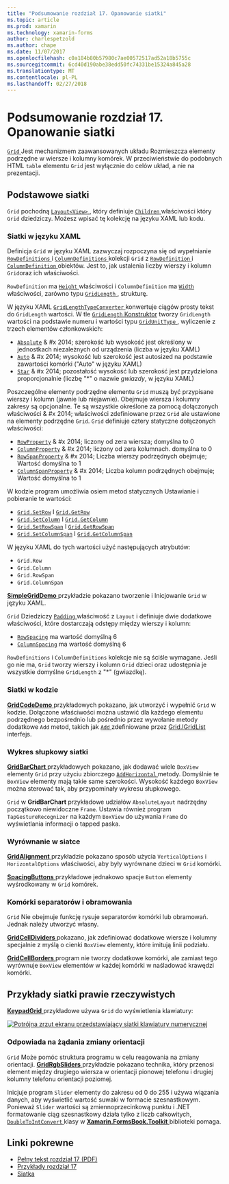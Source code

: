 ```yaml
---
title: "Podsumowanie rozdział 17. Opanowanie siatki"
ms.topic: article
ms.prod: xamarin
ms.technology: xamarin-forms
author: charlespetzold
ms.author: chape
ms.date: 11/07/2017
ms.openlocfilehash: c0a184b80b57980c7ae00572517ad52a18b5755c
ms.sourcegitcommit: 6cd40d190abe38edd50fc74331be15324a845a28
ms.translationtype: MT
ms.contentlocale: pl-PL
ms.lasthandoff: 02/27/2018
---
```

# <a name="summary-of-chapter-17-mastering-the-grid"></a>Podsumowanie rozdział 17. Opanowanie siatki

[ `Grid` ](https://developer.xamarin.com/api/type/Xamarin.Forms.Grid/) Jest mechanizmem zaawansowanych układu Rozmieszcza elementy podrzędne w wiersze i kolumny komórek. W przeciwieństwie do podobnych HTML `table` elementu `Grid` jest wyłącznie do celów układ, a nie na prezentacji.

## <a name="the-basic-grid"></a>Podstawowe siatki

`Grid` pochodną [ `Layout<View>` ](https://developer.xamarin.com/api/type/Xamarin.Forms.Layout%3CT%3E/), który definiuje [ `Children` ](https://developer.xamarin.com/api/property/Xamarin.Forms.Layout%3CT%3E.Children/) właściwości który `Grid` dziedziczy. Możesz wpisać tę kolekcję na języku XAML lub kodu.

### <a name="the-grid-in-xaml"></a>Siatki w języku XAML

Definicja `Grid` w języku XAML zazwyczaj rozpoczyna się od wypełnianie [ `RowDefinitions` ](https://developer.xamarin.com/api/property/Xamarin.Forms.Grid.RowDefinitions/) i [ `ColumnDefinitions` ](https://developer.xamarin.com/api/property/Xamarin.Forms.Grid.ColumnDefinitions/) kolekcji `Grid` z [ `RowDefinition` ](https://developer.xamarin.com/api/type/Xamarin.Forms.RowDefinition/) i [ `ColumnDefinition` ](https://developer.xamarin.com/api/type/Xamarin.Forms.ColumnDefinition/) obiektów. Jest to, jak ustalenia liczby wierszy i kolumn `Grid`oraz ich właściwości.

`RowDefinition` ma [ `Height` ](https://developer.xamarin.com/api/property/Xamarin.Forms.RowDefinition.Height/) właściwości i `ColumnDefinition` ma [ `Width` ](https://developer.xamarin.com/api/property/Xamarin.Forms.ColumnDefinition.Width/) właściwości, zarówno typu [ `GridLength` ](https://developer.xamarin.com/api/type/Xamarin.Forms.GridLength/), strukturę.

W języku XAML [ `GridLengthTypeConverter` ](https://developer.xamarin.com/api/type/Xamarin.Forms.GridLengthTypeConverter/) konwertuje ciągów prosty tekst do `GridLength` wartości. W tle [ `GridLength` Konstruktor](https://developer.xamarin.com/api/constructor/Xamarin.Forms.GridLength.GridLength/p/System.Double/Xamarin.Forms.GridUnitType/) tworzy `GridLength` wartości na podstawie numeru i wartości typu [ `GridUnitType` ](https://developer.xamarin.com/api/type/Xamarin.Forms.GridUnitType/), wyliczenie z trzech elementów członkowskich:

- [`Absolute`](https://developer.xamarin.com/api/field/Xamarin.Forms.GridUnitType.Absolute/) & #x 2014; szerokość lub wysokość jest określony w jednostkach niezależnych od urządzenia (liczba w języku XAML)
- [`Auto`](https://developer.xamarin.com/api/field/Xamarin.Forms.GridUnitType.Auto/) & #x 2014; wysokość lub szerokość jest autosized na podstawie zawartości komórki ("Auto" w języku XAML)
- [`Star`](https://developer.xamarin.com/api/field/Xamarin.Forms.GridUnitType.Star/) & #x 2014; pozostałość wysokość lub szerokość jest przydzielona proporcjonalnie (liczbę "\*" o nazwie *gwiazdy*, w języku XAML)

Poszczególne elementy podrzędne elementu `Grid` muszą być przypisane wierszy i kolumn (jawnie lub niejawnie). Obejmuje wiersza i kolumny zakresy są opcjonalne. Te są wszystkie określone za pomocą dołączonych właściwości & #x 2014; właściwości zdefiniowane przez `Grid` ale ustawione na elementy podrzędne `Grid`. `Grid` definiuje cztery statyczne dołączonych właściwości:

- [`RowProperty`](https://developer.xamarin.com/api/field/Xamarin.Forms.Grid.RowProperty/) & #x 2014; liczony od zera wiersza; domyślna to 0
- [`ColumnProperty`](https://developer.xamarin.com/api/field/Xamarin.Forms.Grid.ColumnProperty/) & #x 2014; liczony od zera kolumnach. domyślna to 0
- [`RowSpanProperty`](https://developer.xamarin.com/api/field/Xamarin.Forms.Grid.RowSpanProperty/) & #x 2014; Liczba wierszy podrzędnych obejmuje; Wartość domyślna to 1
- [`ColumnSpanProperty`](https://developer.xamarin.com/api/field/Xamarin.Forms.Grid.ColumnSpanProperty/) & #x 2014; Liczba kolumn podrzędnych obejmuje; Wartość domyślna to 1

W kodzie program umożliwia osiem metod statycznych Ustawianie i pobieranie te wartości:

- [`Grid.SetRow`](https://developer.xamarin.com/api/member/Xamarin.Forms.Grid.SetRow/p/Xamarin.Forms.BindableObject/System.Int32/) I [`Grid.GetRow`](https://developer.xamarin.com/api/member/Xamarin.Forms.Grid.GetRow/p/Xamarin.Forms.BindableObject/)
- [`Grid.SetColumn`](https://developer.xamarin.com/api/member/Xamarin.Forms.Grid.SetColumn/p/Xamarin.Forms.BindableObject/System.Int32/) I [`Grid.GetColumn`](https://developer.xamarin.com/api/member/Xamarin.Forms.Grid.GetColumn/p/Xamarin.Forms.BindableObject/)
- [`Grid.SetRowSpan`](https://developer.xamarin.com/api/member/Xamarin.Forms.Grid.SetRowSpan/p/Xamarin.Forms.BindableObject/System.Int32/) I [`Grid.GetRowSpan`](https://developer.xamarin.com/api/member/Xamarin.Forms.Grid.GetRowSpan/p/Xamarin.Forms.BindableObject/)
- [`Grid.SetColumnSpan`](https://developer.xamarin.com/api/member/Xamarin.Forms.Grid.SetColumnSpan/p/Xamarin.Forms.BindableObject/System.Int32/) I [`Grid.GetColumnSpan`](https://developer.xamarin.com/api/member/Xamarin.Forms.Grid.GetColumnSpan/p/Xamarin.Forms.BindableObject/)

W języku XAML do tych wartości użyć następujących atrybutów:

- `Grid.Row`
- `Grid.Column`
- `Grid.RowSpan`
- `Grid.ColumnSpan`

[ **SimpleGridDemo** ](https://github.com/xamarin/xamarin-forms-book-samples/tree/master/Chapter17/SimpleGridDemo) przykładzie pokazano tworzenie i Inicjowanie `Grid` w języku XAML.

`Grid` Dziedziczy [ `Padding` ](https://developer.xamarin.com/api/property/Xamarin.Forms.Layout.Padding/) właściwość z `Layout` i definiuje dwie dodatkowe właściwości, które dostarczają odstępy między wierszy i kolumn:

- [`RowSpacing`](https://developer.xamarin.com/api/property/Xamarin.Forms.Grid.RowSpacing/) ma wartość domyślną 6
- [`ColumnSpacing`](https://developer.xamarin.com/api/property/Xamarin.Forms.Grid.ColumnSpacing/) ma wartość domyślną 6

`RowDefinitions` i `ColumnDefinitions` kolekcje nie są ściśle wymagane. Jeśli go nie ma, `Grid` tworzy wierszy i kolumn `Grid` dzieci oraz udostępnia je wszystkie domyślne `GridLength` z "\*" (gwiazdkę).

### <a name="the-grid-in-code"></a>Siatki w kodzie

[ **GridCodeDemo** ](https://github.com/xamarin/xamarin-forms-book-samples/tree/master/Chapter17/GridCodeDemo) przykładowych pokazano, jak utworzyć i wypełnić `Grid` w kodzie. Dołączone właściwości można ustawić dla każdego elementu podrzędnego bezpośrednio lub pośrednio przez wywołanie metody dodatkowe `Add` metod, takich jak [ `Add` ](https://developer.xamarin.com/api/member/Xamarin.Forms.Grid+IGridList%3CT%3E.Add/p/Xamarin.Forms.View/System.Int32/System.Int32/System.Int32/System.Int32/) zdefiniowane przez [Grid.IGridList<T> ](https://developer.xamarin.com/api/type/Xamarin.Forms.Grid+IGridList%3CT%3E/) interfejs.

### <a name="the-grid-bar-chart"></a>Wykres słupkowy siatki

[ **GridBarChart** ](https://github.com/xamarin/xamarin-forms-book-samples/tree/master/Chapter17/GridBarChart) przykładowych pokazano, jak dodawać wiele `BoxView` elementy `Grid` przy użyciu zbiorczego [ `AddHorizontal` ](https://developer.xamarin.com/api/member/Xamarin.Forms.Grid+IGridList%3CT%3E.AddHorizontal/p/System.Collections.Generic.IEnumerable%7BXamarin.Forms.View%7D/) metody. Domyślnie te `BoxView` elementy mają takie same szerokości. Wysokość każdego `BoxView` można sterować tak, aby przypominały wykresu słupkowego.

`Grid` w **GridBarChart** przykładowe udziałów `AbsoluteLayout` nadrzędny początkowo niewidoczne `Frame`. Ustawia również program `TapGestureRecognizer` na każdym `BoxView` do używania `Frame` do wyświetlania informacji o tapped paska.

### <a name="alignment-in-the-grid"></a>Wyrównanie w siatce

[ **GridAlignment** ](https://github.com/xamarin/xamarin-forms-book-samples/tree/master/Chapter17/GridAlignment) przykładzie pokazano sposób użycia `VerticalOptions` i `HorizontalOptions` właściwości, aby były wyrównane dzieci w `Grid` komórki.

[ **SpacingButtons** ](https://github.com/xamarin/xamarin-forms-book-samples/tree/master/Chapter17/SpacingButtons) przykładowe jednakowo spacje `Button` elementy wyśrodkowany w `Grid` komórek.

### <a name="cell-dividers-and-borders"></a>Komórki separatorów i obramowania

`Grid` Nie obejmuje funkcję rysuje separatorów komórki lub obramowań. Jednak należy utworzyć własny.

[ **GridCellDividers** ](https://github.com/xamarin/xamarin-forms-book-samples/tree/master/Chapter17/GridCellDividers) pokazano, jak zdefiniować dodatkowe wiersze i kolumny specjalnie z myślą o cienki `BoxView` elementy, które imitują linii podziału.

[ **GridCellBorders** ](https://github.com/xamarin/xamarin-forms-book-samples/tree/master/Chapter17/GridCellBorders) program nie tworzy dodatkowe komórki, ale zamiast tego wyrównuje `BoxView` elementów w każdej komórki w naśladować krawędzi komórki.

## <a name="almost-real-life-grid-examples"></a>Przykłady siatki prawie rzeczywistych

[ **KeypadGrid** ](https://github.com/xamarin/xamarin-forms-book-samples/tree/master/Chapter17/KeypadGrid) przykładowe używa `Grid` do wyświetlenia klawiatury:

[![Potrójna zrzut ekranu przedstawiający siatki klawiatury numerycznej](images/ch17fg12-small.png "siatki klawiatury numerycznej")](images/ch17fg12-large.png "siatki klawiatury numerycznej")

### <a name="responding-to-orientation-changes"></a>Odpowiada na żądania zmiany orientacji

`Grid` Może pomóc struktura programu w celu reagowania na zmiany orientacji. [ **GridRgbSliders** ](https://github.com/xamarin/xamarin-forms-book-samples/tree/master/Chapter17/GridRgbSliders) przykładzie pokazano technika, który przenosi element między drugiego wiersza w orientacji pionowej telefonu i drugiej kolumny telefonu orientacji poziomej.

Inicjuje program `Slider` elementy do zakresu od 0 do 255 i używa wiązania danych, aby wyświetlić wartość suwaki w formacie szesnastkowym. Ponieważ `Slider` wartości są zmiennoprzecinkową punktu i .NET formatowanie ciąg szesnastkowy działa tylko z liczb całkowitych, [ `DoubleToIntConvert` ](https://github.com/xamarin/xamarin-forms-book-samples/blob/master/Libraries/Xamarin.FormsBook.Toolkit/Xamarin.FormsBook.Toolkit/DoubleToIntConverter.cs) klasy w [ **Xamarin.FormsBook.Toolkit** ](https://github.com/xamarin/xamarin-forms-book-samples/tree/master/Libraries/Xamarin.FormsBook.Toolkit) biblioteki pomaga.



## <a name="related-links"></a>Linki pokrewne

- [Pełny tekst rozdział 17 (PDF)](https://download.xamarin.com/developer/xamarin-forms-book/XamarinFormsBook-Ch17-Apr2016.pdf)
- [Przykłady rozdział 17](https://github.com/xamarin/xamarin-forms-book-samples/tree/master/Chapter17)
- [Siatka](~/xamarin-forms/user-interface/layouts/grid.md)
